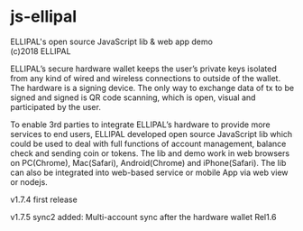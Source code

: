 # js-ellipal
ELLIPAL's open source JavaScript lib &amp; web app demo   
(c)2018 ELLIPAL   
  
  
ELLIPAL’s secure hardware wallet keeps the user’s private keys isolated from any kind of wired and wireless connections to outside of the wallet. The hardware is a signing device. The only way to exchange data of tx to be signed and signed is QR code scanning, which is open, visual and participated by the user.  
  
To enable 3rd parties to integrate ELLIPAL’s hardware to provide more services to end users, ELLIPAL developed open source JavaScript lib which could be used to deal with full functions of account management, balance check and sending coin or tokens. The lib and demo work in web browsers on PC(Chrome), Mac(Safari), Android(Chrome) and iPhone(Safari). The lib can also be integrated into web-based service or mobile App via web view or nodejs.  

v1.7.4
first release

v1.7.5
sync2 added: Multi-account sync after the hardware wallet Rel1.6